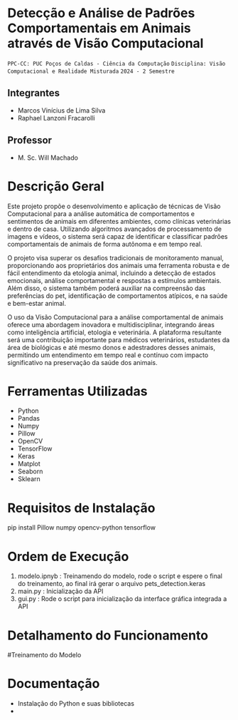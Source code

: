 # Detecção e Análise de Padrões Comportamentais em Animais através de Visão Computacional

`PPC-CC: PUC Poços de Caldas - Ciência da Computação`
`Disciplina: Visão Computacional e Realidade Misturada`
`2024 - 2 Semestre `

## Integrantes

- Marcos Vinícius de Lima Silva
- Raphael Lanzoni Fracarolli

## Professor

- M. Sc. Will Machado

# Descrição Geral

Este projeto propõe o desenvolvimento e aplicação de técnicas de Visão Computacional para a análise automática de comportamentos e sentimentos de animais em diferentes ambientes, como clínicas veterinárias e dentro de casa. Utilizando algoritmos avançados de processamento de imagens e vídeos, o sistema será capaz de identificar e classificar padrões comportamentais de animais de forma autônoma e em tempo real. 

O projeto visa superar os desafios tradicionais de monitoramento manual, proporcionando aos proprietários dos animais uma ferramenta robusta e de fácil entendimento da etologia animal, incluindo a detecção de estados emocionais, análise comportamental e respostas a estímulos ambientais. Além disso, o sistema também poderá auxiliar na compreensão das preferências do pet, identificação de comportamentos atípicos, e na saúde e bem-estar animal. 

O uso da Visão Computacional para a análise comportamental de animais oferece uma abordagem inovadora e multidisciplinar, integrando áreas como inteligência artificial, etologia e veterinária. A plataforma resultante será uma contribuição importante para médicos veterinários, estudantes da área de biológicas e até mesmo donos e adestradores desses animais, permitindo um entendimento em tempo real e contínuo com impacto significativo na preservação da saúde dos animais. 

# Ferramentas Utilizadas

- Python
- Pandas
- Numpy
- Pillow
- OpenCV
- TensorFlow
- Keras
- Matplot
- Seaborn
- Sklearn

# Requisitos de Instalação

pip install Pillow numpy opencv-python tensorflow

# Ordem de Execução

1. modelo.ipnyb : Treinamendo do modelo, rode o script e espere o final do treinamento, ao final irá gerar o arquivo pets_detection.keras
2. main.py : Inicialização da API 
3. gui.py : Rode o script para inicialização da interface gráfica integrada a API

# Detalhamento do Funcionamento

  #Treinamento do Modelo

# Documentação

- Instalação do Python e suas bibliotecas
- 



